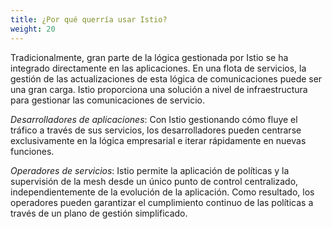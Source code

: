 ```yaml
---
title: ¿Por qué querría usar Istio?
weight: 20
---
```


Tradicionalmente, gran parte de la lógica gestionada por Istio se ha integrado directamente en las aplicaciones. En una flota de servicios, la gestión de las actualizaciones de esta lógica de comunicaciones puede ser una gran carga. Istio proporciona una solución a nivel de infraestructura para gestionar las comunicaciones de servicio.

*Desarrolladores de aplicaciones*: Con Istio gestionando cómo fluye el tráfico a través de sus servicios, los desarrolladores pueden centrarse exclusivamente en la lógica empresarial e iterar rápidamente en nuevas funciones.

*Operadores de servicios*: Istio permite la aplicación de políticas y la supervisión de la mesh desde un único punto de control centralizado, independientemente de la evolución de la aplicación. Como resultado, los operadores pueden garantizar el cumplimiento continuo de las políticas a través de un plano de gestión simplificado.